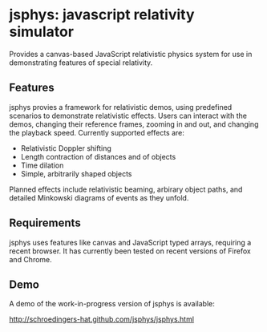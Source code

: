 jsphys: javascript relativity simulator
=======================================

Provides a canvas-based JavaScript relativistic physics system for use in
demonstrating features of special relativity.

Features
--------

jsphys provies a framework for relativistic demos, using predefined scenarios
to demonstrate relativistic effects. Users can interact with the demos,
changing their reference frames, zooming in and out, and changing the playback
speed. Currently supported effects are:

* Relativistic Doppler shifting
* Length contraction of distances and of objects
* Time dilation
* Simple, arbitrarily shaped objects

Planned effects include relativistic beaming, arbirary object paths, and
detailed Minkowski diagrams of events as they unfold.

Requirements
------------

jsphys uses features like canvas and JavaScript typed arrays, requiring a 
recent browser. It has currently been tested on recent versions of Firefox
and Chrome.

Demo
----

A demo of the work-in-progress version of jsphys is available:

http://schroedingers-hat.github.com/jsphys/jsphys.html
